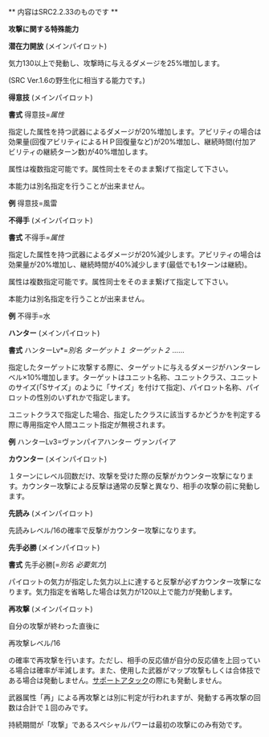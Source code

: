 ** 内容はSRC2.2.33のものです **

**攻撃に関する特殊能力**

**潜在力開放** (メインパイロット)

気力130以上で発動し、攻撃時に与えるダメージを25%増加します。

(SRC Ver.1.6の野生化に相当する能力です。)

**得意技** (メインパイロット)

**書式** 得意技=*属性*

指定した属性を持つ武器によるダメージが20%増加します。アビリティの場合は効果量(回復アビリティによるＨＰ回復量など)が20%増加し、継続時間(付加アビリティの継続ターン数)が40%増加します。

属性は複数指定可能です。属性同士をそのまま繋げて指定して下さい。

本能力は別名指定を行うことが出来ません。

**例** 得意技=風雷

**不得手** (メインパイロット)

**書式** 不得手=*属性*

指定した属性を持つ武器によるダメージが20%減少します。アビリティの場合は効果量が20%増加し、継続時間が40%減少します(最低でも1ターンは継続)。

属性は複数指定可能です。属性同士をそのまま繋げて指定して下さい。

本能力は別名指定を行うことが出来ません。

**例** 不得手=水

**ハンター** (メインパイロット)

**書式** ハンターLv\*=*別名 ターゲット１ ターゲット２ ……*

指定したターゲットに攻撃する際に、ターゲットに与えるダメージがハンターレベル×10%増加します。ターゲットはユニット名称、ユニットクラス、ユニットのサイズ(「Sサイズ」のように「サイズ」を付けて指定)、パイロット名称、パイロットの性別のいずれかで指定します。

ユニットクラスで指定した場合、指定したクラスに該当するかどうかを判定する際に専用指定や人間ユニット指定が無視されます。

**例** ハンターLv3=ヴァンパイアハンター ヴァンパイア

**カウンター** (メインパイロット)

１ターンにレベル回数だけ、攻撃を受けた際の反撃がカウンター攻撃になります。カウンター攻撃による反撃は通常の反撃と異なり、相手の攻撃の前に発動します。

**先読み** (メインパイロット)

先読みレベル/16の確率で反撃がカウンター攻撃になります。

**先手必勝** (メインパイロット)

**書式** 先手必勝[=*別名 必要気力*]

パイロットの気力が指定した気力以上に達すると反撃が必ずカウンター攻撃になります。気力指定を省略した場合は気力が120以上で能力が発動します。

**再攻撃** (メインパイロット)

自分の攻撃が終わった直後に

再攻撃レベル/16

の確率で再攻撃を行います。ただし、相手の反応値が自分の反応値を上回っている場合は確率が半減します。また、使用した武器がマップ攻撃もしくは合体技である場合は発動しません。[サポートアタック](サポートアタック.md)の際にも発動しません。

武器属性「再」による再攻撃とは別に判定が行われますが、発動する再攻撃の回数は合計で１回のみです。

持続期間が「攻撃」であるスペシャルパワーは最初の攻撃にのみ有効です。
